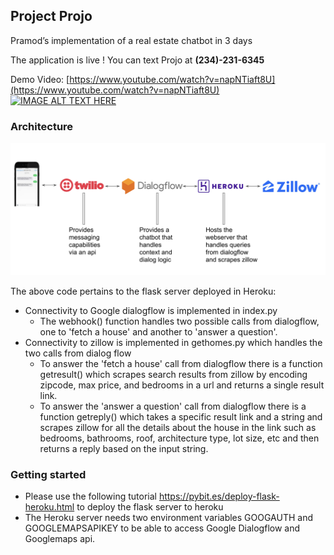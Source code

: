 ## Project Projo

Pramod’s implementation of a real estate chatbot in 3 days

The application is live ! You can text Projo at  **(234)-231-6345**

Demo Video: [https://www.youtube.com/watch?v=napNTiaft8U](https://www.youtube.com/watch?v=napNTiaft8U)
[![IMAGE ALT TEXT HERE](https://img.youtube.com/vi/napNTiaft8U/0.jpg)](https://www.youtube.com/watch?v=napNTiaft8U)

### Architecture

[![IMAGE ALT TEXT HERE](https://raw.githubusercontent.com/PramodVemulapalli/RealEstateChatbot/master/docs/Architecture.png)](https://raw.githubusercontent.com/PramodVemulapalli/RealEstateChatbot/master/docs/Architecture.png)

The above code pertains to the flask server deployed in Heroku:

*   Connectivity to Google dialogflow is implemented in index.py
    *   The webhook() function handles two possible calls from dialogflow, one to 'fetch a house' and another to 'answer a question'.
*   Connectivity to zillow is implemented in gethomes.py which handles the two calls from dialog flow
    *   To answer the 'fetch a house' call from dialogflow there is a function getresult() which scrapes search results from zillow by encoding zipcode, max price, and bedrooms in a url and returns a single result link.  
    *   To answer the 'answer a question' call from dialogflow there is a function getreply() which takes a specific result link and a string and scrapes zillow for all the details about the house in the link such as bedrooms, bathrooms, roof, architecture type, lot size, etc and then returns a reply based on the input string.


### Getting started

*   Please use the following tutorial https://pybit.es/deploy-flask-heroku.html to deploy the flask server to heroku
*   The Heroku server needs two environment variables GOOGAUTH and GOOGLEMAPSAPIKEY to be able to access Google Dialogflow and Googlemaps api. 
